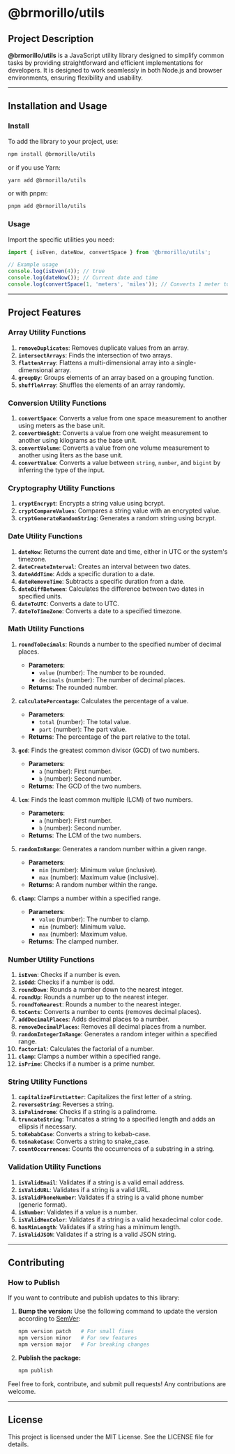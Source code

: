 # @brmorillo/utils

## Project Description

**@brmorillo/utils** is a JavaScript utility library designed to simplify common tasks by providing straightforward and efficient implementations for developers. It is designed to work seamlessly in both Node.js and browser environments, ensuring flexibility and usability.

---

## Installation and Usage

### Install

To add the library to your project, use:

```bash
npm install @brmorillo/utils
```

or if you use Yarn:

```bash
yarn add @brmorillo/utils
```

or with pnpm:

```bash
pnpm add @brmorillo/utils
```

### Usage

Import the specific utilities you need:

```javascript
import { isEven, dateNow, convertSpace } from '@brmorillo/utils';

// Example usage
console.log(isEven(4)); // true
console.log(dateNow()); // Current date and time
console.log(convertSpace(1, 'meters', 'miles')); // Converts 1 meter to miles
```

---

## Project Features

### Array Utility Functions

1. **`removeDuplicates`**: Removes duplicate values from an array.
2. **`intersectArrays`**: Finds the intersection of two arrays.
3. **`flattenArray`**: Flattens a multi-dimensional array into a single-dimensional array.
4. **`groupBy`**: Groups elements of an array based on a grouping function.
5. **`shuffleArray`**: Shuffles the elements of an array randomly.

### Conversion Utility Functions

1. **`convertSpace`**: Converts a value from one space measurement to another using meters as the base unit.
2. **`convertWeight`**: Converts a value from one weight measurement to another using kilograms as the base unit.
3. **`convertVolume`**: Converts a value from one volume measurement to another using liters as the base unit.
4. **`convertValue`**: Converts a value between `string`, `number`, and `bigint` by inferring the type of the input.

### Cryptography Utility Functions

1. **`cryptEncrypt`**: Encrypts a string value using bcrypt.
2. **`cryptCompareValues`**: Compares a string value with an encrypted value.
3. **`cryptGenerateRandomString`**: Generates a random string using bcrypt.

### Date Utility Functions

1. **`dateNow`**: Returns the current date and time, either in UTC or the system's timezone.
2. **`dateCreateInterval`**: Creates an interval between two dates.
3. **`dateAddTime`**: Adds a specific duration to a date.
4. **`dateRemoveTime`**: Subtracts a specific duration from a date.
5. **`dateDiffBetween`**: Calculates the difference between two dates in specified units.
6. **`dateToUTC`**: Converts a date to UTC.
7. **`dateToTimeZone`**: Converts a date to a specified timezone.

### Math Utility Functions

1. **`roundToDecimals`**: Rounds a number to the specified number of decimal places.

   - **Parameters**:
     - `value` (number): The number to be rounded.
     - `decimals` (number): The number of decimal places.
   - **Returns**: The rounded number.

2. **`calculatePercentage`**: Calculates the percentage of a value.

   - **Parameters**:
     - `total` (number): The total value.
     - `part` (number): The part value.
   - **Returns**: The percentage of the part relative to the total.

3. **`gcd`**: Finds the greatest common divisor (GCD) of two numbers.

   - **Parameters**:
     - `a` (number): First number.
     - `b` (number): Second number.
   - **Returns**: The GCD of the two numbers.

4. **`lcm`**: Finds the least common multiple (LCM) of two numbers.

   - **Parameters**:
     - `a` (number): First number.
     - `b` (number): Second number.
   - **Returns**: The LCM of the two numbers.

5. **`randomInRange`**: Generates a random number within a given range.

   - **Parameters**:
     - `min` (number): Minimum value (inclusive).
     - `max` (number): Maximum value (inclusive).
   - **Returns**: A random number within the range.

6. **`clamp`**: Clamps a number within a specified range.
   - **Parameters**:
     - `value` (number): The number to clamp.
     - `min` (number): Minimum value.
     - `max` (number): Maximum value.
   - **Returns**: The clamped number.

### Number Utility Functions

1. **`isEven`**: Checks if a number is even.
2. **`isOdd`**: Checks if a number is odd.
3. **`roundDown`**: Rounds a number down to the nearest integer.
4. **`roundUp`**: Rounds a number up to the nearest integer.
5. **`roundToNearest`**: Rounds a number to the nearest integer.
6. **`toCents`**: Converts a number to cents (removes decimal places).
7. **`addDecimalPlaces`**: Adds decimal places to a number.
8. **`removeDecimalPlaces`**: Removes all decimal places from a number.
9. **`randomIntegerInRange`**: Generates a random integer within a specified range.
10. **`factorial`**: Calculates the factorial of a number.
11. **`clamp`**: Clamps a number within a specified range.
12. **`isPrime`**: Checks if a number is a prime number.

### String Utility Functions

1. **`capitalizeFirstLetter`**: Capitalizes the first letter of a string.
2. **`reverseString`**: Reverses a string.
3. **`isPalindrome`**: Checks if a string is a palindrome.
4. **`truncateString`**: Truncates a string to a specified length and adds an ellipsis if necessary.
5. **`toKebabCase`**: Converts a string to kebab-case.
6. **`toSnakeCase`**: Converts a string to snake_case.
7. **`countOccurrences`**: Counts the occurrences of a substring in a string.

### Validation Utility Functions

1. **`isValidEmail`**: Validates if a string is a valid email address.
2. **`isValidURL`**: Validates if a string is a valid URL.
3. **`isValidPhoneNumber`**: Validates if a string is a valid phone number (generic format).
4. **`isNumber`**: Validates if a value is a number.
5. **`isValidHexColor`**: Validates if a string is a valid hexadecimal color code.
6. **`hasMinLength`**: Validates if a string has a minimum length.
7. **`isValidJSON`**: Validates if a string is a valid JSON string.

---

## Contributing

### How to Publish

If you want to contribute and publish updates to this library:

1. **Bump the version:**
   Use the following command to update the version according to [SemVer](https://semver.org/):

   ```bash
   npm version patch   # For small fixes
   npm version minor   # For new features
   npm version major   # For breaking changes
   ```

2. **Publish the package:**
   ```bash
   npm publish
   ```

Feel free to fork, contribute, and submit pull requests! Any contributions are welcome.

---

## License

This project is licensed under the MIT License. See the LICENSE file for details.
